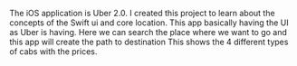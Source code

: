 The iOS application is Uber 2.0.
I created this project to learn about the concepts of the Swift ui and core location.
This app basically having the UI as Uber is having.
Here we can search the place where we want to go and this app will create the path to destination
This shows the 4 different types of cabs with the prices.
